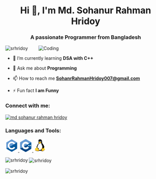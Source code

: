 
<h1 align="center">Hi 👋, I'm Md. Sohanur Rahman Hridoy</h1>
<h3 align="center">A passionate Programmer from Bangladesh</h3>
<img align="right" width="400" src="https://media.tenor.com/kyeNs4DnuW0AAAAC/dev_animado.gif" alt="Coding">

<p align="left"> <img src="https://komarev.com/ghpvc/?username=srhridoy&label=Profile%20views&color=0e75b6&style=flat" alt="srhridoy" /> </p>

- 🌱 I’m currently learning **DSA with C++**

- 💬 Ask me about **Programming**

- 📫 How to reach me **SohanrRahmanHridoy007@gmail.com**

- ⚡ Fun fact **I am Funny**

<h3 align="left">Connect with me:</h3>
<p align="left">
<a href="https://fb.com/md sohanur rahman hridoy" target="blank"><img align="center" src="https://raw.githubusercontent.com/rahuldkjain/github-profile-readme-generator/master/src/images/icons/Social/facebook.svg" alt="md sohanur rahman hridoy" height="30" width="40" /></a>
</p>

<h3 align="left">Languages and Tools:</h3>
<p align="left"> <a href="https://www.cprogramming.com/" target="_blank" rel="noreferrer"> <img src="https://raw.githubusercontent.com/devicons/devicon/master/icons/c/c-original.svg" alt="c" width="40" height="40"/> </a> <a href="https://www.w3schools.com/cpp/" target="_blank" rel="noreferrer"> <img src="https://raw.githubusercontent.com/devicons/devicon/master/icons/cplusplus/cplusplus-original.svg" alt="cplusplus" width="40" height="40"/> </a> <a href="https://www.linux.org/" target="_blank" rel="noreferrer"> <img src="https://raw.githubusercontent.com/devicons/devicon/master/icons/linux/linux-original.svg" alt="linux" width="40" height="40"/> </a> </p>

<p><img align="left" src="https://github-readme-stats.vercel.app/api/top-langs?username=srhridoy&show_icons=true&locale=en&layout=compact" alt="srhridoy" /></p>

<p>&nbsp;<img align="center" src="https://github-readme-stats.vercel.app/api?username=srhridoy&show_icons=true&locale=en" alt="srhridoy" /></p>

<p><img align="center" src="https://github-readme-streak-stats.herokuapp.com/?user=srhridoy&" alt="srhridoy" /></p>
